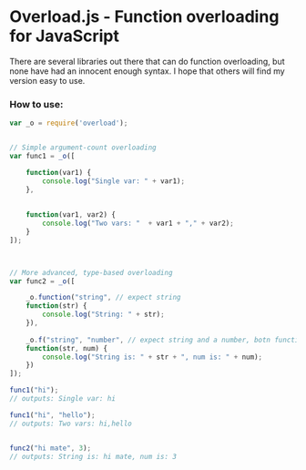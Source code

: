 # Overload.js - Function overloading for JavaScript
There are several libraries out there that can do function overloading, but none have had an innocent enough syntax.
I hope that others will find my version easy to use.

### How to use:


```javascript
var _o = require('overload');


// Simple argument-count overloading
var func1 = _o([

	function(var1) {
		console.log("Single var: " + var1);
	},
	
	
	function(var1, var2) {
		console.log("Two vars: "  + var1 + "," + var2);
	}
]);



// More advanced, type-based overloading
var func2 = _o([

	_o.function("string", // expect string 
	function(str) {
		console.log("String: " + str);
	}),
	
	_o.f("string", "number", // expect string and a number, botn function and f works
	function(str, num) {
		console.log("String is: " + str + ", num is: " + num);
	})
]);

func1("hi");
// outputs: Single var: hi

func1("hi", "hello");
// outputs: Two vars: hi,hello


func2("hi mate", 3);
// outputs: String is: hi mate, num is: 3

```